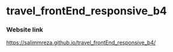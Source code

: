 # travel_frontEnd_responsive_b4

### Website link

https://salimmreza.github.io/travel_frontEnd_responsive_b4/

